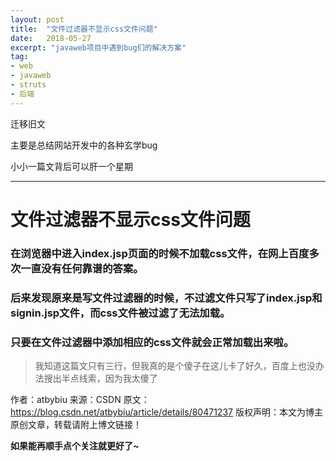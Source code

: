 ```yaml
---
layout: post
title:  "文件过滤器不显示css文件问题"
date:   2018-05-27
excerpt: "javaweb项目中遇到bug们的解决方案"
tag:
- web
- javaweb
- struts
- 后端
---
```


迁移旧文

主要是总结网站开发中的各种玄学bug

小小一篇文背后可以肝一个星期

------

# 文件过滤器不显示css文件问题

### 在浏览器中进入index.jsp页面的时候不加载css文件，在网上百度多次一直没有任何靠谱的答案。



### 后来发现原来是写文件过滤器的时候，不过滤文件只写了index.jsp和signin.jsp文件，而css文件被过滤了无法加载。

### 只要在文件过滤器中添加相应的css文件就会正常加载出来啦。

> 我知道这篇文只有三行，但我真的是个傻子在这儿卡了好久，百度上也没办法搜出半点线索，因为我太傻了

作者：atbybiu 
来源：CSDN 
原文：https://blog.csdn.net/atbybiu/article/details/80471237 
版权声明：本文为博主原创文章，转载请附上博文链接！

**如果能再顺手点个关注就更好了~**